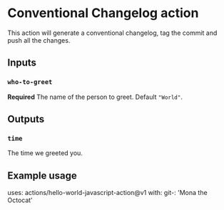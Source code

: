 # Conventional Changelog action

This action will generate a conventional changelog, tag the commit and push all the changes.

## Inputs

### `who-to-greet`

**Required** The name of the person to greet. Default `"World"`.

## Outputs

### `time`

The time we greeted you.

## Example usage

uses: actions/hello-world-javascript-action@v1
with:
  git-: 'Mona the Octocat'
